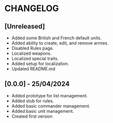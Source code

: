 # CHANGELOG

## [Unreleased]

- Added some British and French default units.
- Added ability to create, edit, and remove armies.
- Disabled Rules page.
- Localized weapons.
- Localized special traits.
- Added setup for localization.
- Updated README.md

## [0.0.0] - 25/04/2024

- Added prototype for list management.
- Added stub for rules.
- Added basic commander management.
- Added basic unit management.
- Created first version